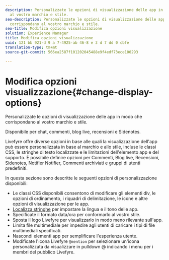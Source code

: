 ```yaml
---
description: Personalizzate le opzioni di visualizzazione delle app in modo che corrispondano
  al vostro marchio e stile.
seo-description: Personalizzate le opzioni di visualizzazione delle app in modo che
  corrispondano al vostro marchio e stile.
seo-title: Modifica opzioni visualizzazione
solution: Experience Manager
title: Modifica opzioni visualizzazione
uuid: 121 bb 921-d 9 a 7-4925-ab 46-8 e 3 d 7 dd 0 cbfe
translation-type: tm+mt
source-git-commit: 566ea2587f101202045488e9f4edf73ece100293

---
```



# Modifica opzioni visualizzazione{#change-display-options}

Personalizzate le opzioni di visualizzazione delle app in modo che corrispondano al vostro marchio e stile.

Disponibile per chat, commenti, blog live, recensioni e Sidenotes.

Livefyre offre diverse opzioni in base alle quali la visualizzazione dell'app può essere personalizzata in base al marchio e allo stile, incluse le classi CSS, le stringhe di testo localizzate e le limitazioni dell'elemento app e del supporto. È possibile definire opzioni per Commenti, Blog live, Recensioni, Sidenotes, Notifier Notifier, Commenti archiviati e gruppi di utenti predefiniti.

In questa sezione sono descritte le seguenti opzioni di personalizzazione disponibili:

* Le classi CSS disponibili consentono di modificare gli elementi div, le opzioni di ordinamento, i riquadri di delimitazione, le icone e altre opzioni di visualizzazione per le app.
* [Localizza stringhe](/help/using/c-settings-other/c-translation-sets/c-localize-strings.md) per impostare la lingua e il tono delle app.
* Specificate il formato data/ora per conformarlo al vostro stile.
* Sposta il logo Livefyre per visualizzarlo in modo meno rilevante sull'app.
* Limita file multimediale per impedire agli utenti di caricare i tipi di file multimediali specificati.
* Nascondi elementi app per semplificare l'esperienza utente.
* Modificate l'icona Livefyre `@mention` per selezionare un'icona personalizzata da visualizzare in pulldown @ indicando i menu per i membri del pubblico Livefyre.

